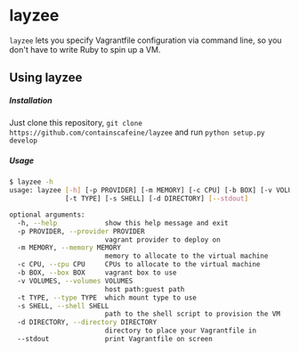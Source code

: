 # layzee

`layzee` lets you specify Vagrantfile configuration via command line, so you don't have to write Ruby to spin up a VM.

## Using layzee

##### Installation

Just clone this repository,
`git clone https://github.com/containscafeine/layzee` and run `python setup.py develop`

##### Usage
```bash
$ layzee -h
usage: layzee [-h] [-p PROVIDER] [-m MEMORY] [-c CPU] [-b BOX] [-v VOLUMES]
              [-t TYPE] [-s SHELL] [-d DIRECTORY] [--stdout]

optional arguments:
  -h, --help            show this help message and exit
  -p PROVIDER, --provider PROVIDER
                        vagrant provider to deploy on
  -m MEMORY, --memory MEMORY
                        memory to allocate to the virtual machine
  -c CPU, --cpu CPU     CPUs to allocate to the virtual machine
  -b BOX, --box BOX     vagrant box to use
  -v VOLUMES, --volumes VOLUMES
                        host path:guest path
  -t TYPE, --type TYPE  which mount type to use
  -s SHELL, --shell SHELL
                        path to the shell script to provision the VM
  -d DIRECTORY, --directory DIRECTORY
                        directory to place your Vagrantfile in
  --stdout              print Vagrantfile on screen

```